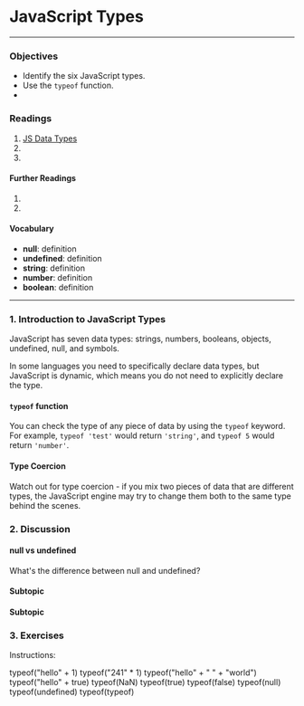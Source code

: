 # JavaScript Types

---

### Objectives
- Identify the six JavaScript types.
- Use the `typeof` function.
-

### Readings
1. [JS Data Types](https://developer.mozilla.org/en-US/docs/Web/JavaScript/Data_structures)
2.
3.

#### Further Readings
1.
2.

#### Vocabulary
- **null**: definition
- **undefined**: definition
- **string**: definition
- **number**: definition
- **boolean**: definition

---

### 1. Introduction to JavaScript Types
JavaScript has seven data types: strings, numbers, booleans, objects, undefined, null, and symbols.

In some languages you need to specifically declare data types, but JavaScript is dynamic, which means you do not need to explicitly declare the type.

#### `typeof` function
You can check the type of any piece of data by using the `typeof` keyword. For example, `typeof 'test'` would return `'string'`, and `typeof 5` would return `'number'`.

#### Type Coercion
Watch out for type coercion - if you mix two pieces of data that are different types, the JavaScript engine may try to change them both to the same type behind the scenes.


### 2. Discussion
#### null vs undefined
What's the difference between null and undefined?
#### Subtopic
#### Subtopic

### 3. Exercises
Instructions:

typeof("hello" + 1)
typeof("241" * 1)
typeof("hello" + " " + "world")
typeof("hello" + true)
typeof(NaN)
typeof(true)
typeof(false)
typeof(null)
typeof(undefined)
typeof(typeof)
